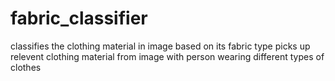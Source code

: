 # fabric_classifier
classifies the clothing material in image based on its fabric type
picks up relevent clothing material from image with person wearing different types of clothes